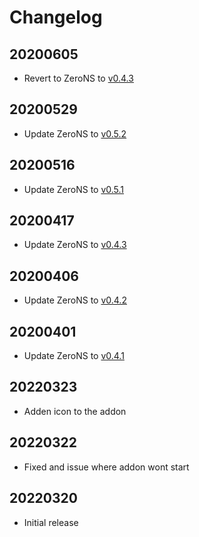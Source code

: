 # Changelog
## 20200605

- Revert to ZeroNS to [v0.4.3](https://github.com/zerotier/zeronsd/releases/tag/v0.5.2)

## 20200529

- Update ZeroNS to [v0.5.2](https://github.com/zerotier/zeronsd/releases/tag/v0.5.2)

## 20200516

- Update ZeroNS to [v0.5.1](https://github.com/zerotier/zeronsd/releases/tag/v0.5.1)

## 20200417

- Update ZeroNS to [v0.4.3](https://github.com/zerotier/zeronsd/releases/tag/v0.4.3)

## 20200406

- Update ZeroNS to [v0.4.2](https://github.com/zerotier/zeronsd/releases/tag/v0.4.2)

## 20200401

- Update ZeroNS to [v0.4.1](https://github.com/zerotier/zeronsd/releases/tag/v0.4.1)

## 20220323

- Adden icon to the addon

## 20220322

- Fixed and issue where addon wont start

## 20220320

- Initial release
